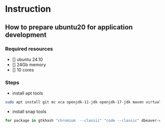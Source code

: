 # Instruction
## How to prepare ubuntu20 for application development

### Required resources
- [] ubuntu 24.10
- [] 24Gb memory
- [] 10 cores

### Steps
- install apt tools
```bash
sudo apt install git mc xca openjdk-11-jdk openjdk-17-jdk maven virtualenv ansible python3 nmap docker.io docker-compose skopeo terminator caffeine p7zip-full
```
- install snap tools
```bash
for package in gtkhash "chromium  --classic" "code --classic" dbeaver-ce drawio "go --classic" "groovy --classic" "helm --classic" "intellij-idea-ultimate --classic" "kubectl --classic" pinta postman vlc; do sudo snap install $package; done
```
